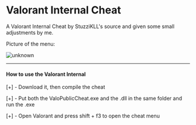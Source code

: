 # Valorant Internal Cheat

A Valorant Internal Cheat by StuzziKLL's source and given some small adjustments by me.

Picture of the menu:

![unknown](https://user-images.githubusercontent.com/66092976/133507898-5ee16496-998c-47e3-8caf-e724bdbc8b96.png)


***

#### How to use the Valorant Internal

[+] - Download it, then compile the cheat

[+] - Put both the ValoPublicCheat.exe and the .dll in the same folder and run the .exe

[+] - Open Valorant and press shift + f3 to open the cheat menu